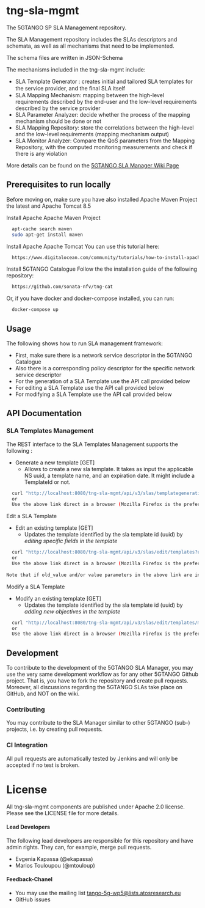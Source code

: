 # tng-sla-mgmt
The 5GTANGO SP SLA Management repository.  

The SLA Management repository includes the SLAs descriptors and schemata, as well as all mechanisms that need to be implemented. 
   
The schema files are written in JSON-Schema      
   
The mechanisms included in the tng-sla-mgmt include:
*  SLA Template Generator : creates initial and tailored SLA templates for the service provider, and the ﬁnal SLA itself
*  SLA Mapping Mechanism:  mapping between the high-level requirements described by the end-user and the low-level requirements described by the service provider
*  SLA Parameter Analyzer: decide whether the process of the mapping mechanism should be done or not
*  SLA Mapping Repository: store the correlations between the high-level and the low-level requirements (mapping mechanism output)
*  SLA Monitor Analyzer: Compare the QoS parameters from the Mapping Repository, with the computed monitoring measurements and check if there is any violation  

More details can be found on the [5GTANGO SLA Manager Wiki Page](https://github.com/sonata-nfv/tng-sla-mgmt/wiki)

## Prerequisites to run locally
Before moving on, make sure you have also installed Apache Maven Project the latest and Apache Tomcat 8.5

Install Apache Apache Maven Project
```sh
  apt-cache search maven
  sudo apt-get install maven
```

Install Apache Apache Tomcat
You can use this tutorial here:
```sh
  https://www.digitalocean.com/community/tutorials/how-to-install-apache-tomcat-8-on-ubuntu-16-04
```

Install 5GTANGO Catalogue
Follow the the installation guide of the following repository:
```sh
  https://github.com/sonata-nfv/tng-cat
```

Or, if you have docker and docker-compose installed, you can run:
```sh
  docker-compose up
```

## Usage
The following shows how to run SLA management framework:
* First, make sure there is a network service descriptor in the 5GTANGO Catalogue
* Also there is a corresponding policy descriptor for the specific network service descriptor
* For the generation of a SLA Template use the API call provided below
* For editing a SLA Template use the API call provided below
* For modifying a SLA Template use the API call provided below


## API Documentation
### SLA Templates Management 
The REST interface to the SLA Templates Management supports the following :

* Generate a new template [GET]  
	* Allows to create a new sla template. It takes as input the applicable NS uuid, a template name, and an expiration date. It might include a TemplateId or not.
```sh
  curl "http://localhost:8080/tng-sla-mgmt/api/v3/slas/templategeneration?nsd_uuid=<>&templateName=<>&expireDate=<>"
  or
  Use the above link direct in a browser (Mozilla Firefox is the prefered one)
```
Edit a SLA Template
* Edit an existing template [GET]
    * Updates the template identified by the sla template id (uuid) by *editing specific fields in the template*
```sh
  curl "http://localhost:8080/tng-sla-mgmt/api/v3/slas/edit/templates?uuid=<>&field=<>&old_value=<>&value=<>"
  or
  Use the above link direct in a browser (Mozilla Firefox is the prefered one)
  
Note that if old_value and/or value parameters in the above link are in a String format, '<>' must be applied to each one of them.
```
Modify a SLA Template
* Modify an existing template [GET]
    * Updates the template identified by the sla template id (uuid) by *adding new objectives in the template*
```sh
  curl "http://localhost:8080/tng-sla-mgmt/api/v3/slas/edit/templates/modify?sla_uuid=<>&objectives=<>&objectives=<>&slo_value=<>&slo_value=<>&slo_definition=<>&slo_definition=<>&slo_unit=%&<>&slo_unit=<>&metric=<>&expression=<>&expression_unit=<>&rate=<>&metric=<>&expression=<>&expression_unit=<>&rate=<>&parameter_unit=<>&parameter_definition=<>&parameter_name=<>&parameter_value=<>&parameter_unit=<>&parameter_definition=<>&parameter_name=<>&parameter_value=<>&parameter_unit=<>"
  or
  Use the above link direct in a browser (Mozilla Firefox is the prefered one)
```

## Development

To contribute to the development of the 5GTANGO SLA Manager, you may use the very same development workflow as for any other 5GTANGO Github project. That is, you have to fork the repository and create pull requests. Moreover, all discussions regarding the 5GTANGO SLAs take place on GitHub, and NOT on the wiki.

### Contributing

You may contribute to the SLA Manager similar to other 5GTANGO (sub-) projects, i.e. by creating pull requests.

### CI Integration

All pull requests are automatically tested by Jenkins and will only be accepted if no test is broken.

# License
All tng-sla-mgmt components are published under Apache 2.0 license. Please see the LICENSE file for more details.

#### Lead Developers

The following lead developers are responsible for this repository and have admin rights. They can, for example, merge pull requests.
*  Evgenia Kapassa (@ekapassa)
*  Marios Touloupou (@mtouloup)

####  Feedback-Chanel

* You may use the mailing list tango-5g-wp5@lists.atosresearch.eu   
* GitHub issues

